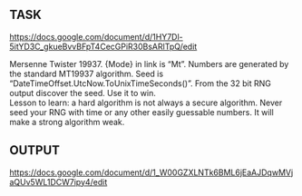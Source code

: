 ## TASK
https://docs.google.com/document/d/1HY7Dl-5itYD3C_gkueBvvBFpT4CecGPiR30BsARlTpQ/edit

Mersenne Twister 19937. {Mode} in link is “Mt”. Numbers are generated by the standard MT19937 algorithm. Seed is “DateTimeOffset.UtcNow.ToUnixTimeSeconds()”. From the 32 bit RNG output discover the seed. Use it to win.  
Lesson to learn: a hard algorithm is not always a secure algorithm. Never seed your RNG with time or any other easily guessable numbers. It will make a strong algorithm weak.


## OUTPUT
https://docs.google.com/document/d/1_W00GZXLNTk6BML6jEaAJDqwMVjaQUv5WL1DCW7ipy4/edit  